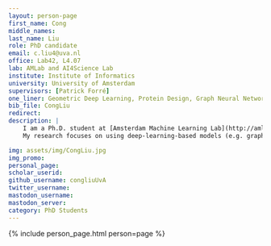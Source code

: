 ```yaml
---
layout: person-page
first_name: Cong
middle_names: 
last_name: Liu
role: PhD candidate
email: c.liu4@uva.nl
office: Lab42, L4.07
lab: AMLab and AI4Science Lab
institute: Institute of Informatics
university: University of Amsterdam
supervisors: [Patrick Forré]
one_liner: Geometric Deep Learning, Protein Design, Graph Neural Networks
bib_file: CongLiu
redirect: 
description: |
    I am a Ph.D. student at [Amsterdam Machine Learning Lab](http://amlab.science.uva.nl) (AMLab) and [AI4Science Lab](https://ai4science-amsterdam.github.io). I collaborate my PhD project with [Janssen](https://www.janssen.com/netherlands/nl). 
    My research focuses on using deep-learning-based models (e.g. graph neural networks) to design stable mutated proteins for vaccine research & design. 

img: assets/img/CongLiu.jpg
img_promo: 
personal_page: 
scholar_userid: 
github_username: congliuUvA
twitter_username: 
mastodon_username: 
mastodon_server: 
category: PhD Students 
---
```


{% include person_page.html person=page %}